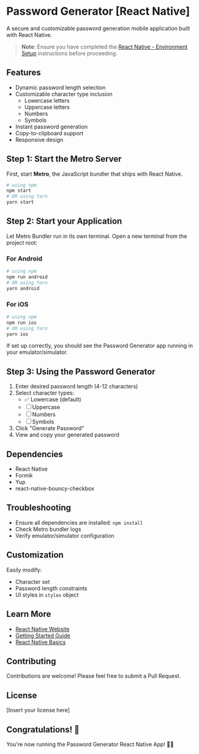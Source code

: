 # Password Generator [React Native]

A secure and customizable password generation mobile application built with React Native.

>**Note**: Ensure you have completed the [React Native - Environment Setup](https://reactnative.dev/docs/environment-setup) instructions before proceeding.

## Features
- Dynamic password length selection
- Customizable character type inclusion
  - Lowercase letters
  - Uppercase letters
  - Numbers
  - Symbols
- Instant password generation
- Copy-to-clipboard support
- Responsive design

## Step 1: Start the Metro Server
First, start **Metro**, the JavaScript bundler that ships with React Native.

```bash
# using npm
npm start
# OR using Yarn
yarn start
```

## Step 2: Start your Application
Let Metro Bundler run in its own terminal. Open a new terminal from the project root:

### For Android
```bash
# using npm
npm run android
# OR using Yarn
yarn android
```

### For iOS
```bash
# using npm
npm run ios
# OR using Yarn
yarn ios
```

If set up correctly, you should see the Password Generator app running in your emulator/simulator.

## Step 3: Using the Password Generator
1. Enter desired password length (4-12 characters)
2. Select character types:
   - ✅ Lowercase (default)
   - ☐ Uppercase
   - ☐ Numbers
   - ☐ Symbols
3. Click "Generate Password"
4. View and copy your generated password

## Dependencies
- React Native
- Formik
- Yup
- react-native-bouncy-checkbox

## Troubleshooting
- Ensure all dependencies are installed: `npm install`
- Check Metro bundler logs
- Verify emulator/simulator configuration

## Customization
Easily modify:
- Character set
- Password length constraints
- UI styles in `styles` object

## Learn More
- [React Native Website](https://reactnative.dev)
- [Getting Started Guide](https://reactnative.dev/docs/environment-setup)
- [React Native Basics](https://reactnative.dev/docs/getting-started)

## Contributing
Contributions are welcome! Please feel free to submit a Pull Request.

## License
[Insert your license here]

## Congratulations! :tada:
You're now running the Password Generator React Native App! 🔐🚀
